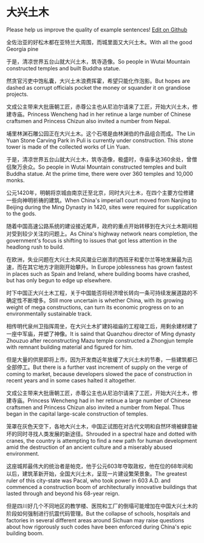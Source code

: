 # 大兴土木

Please help us improve the quality of example sentences! [Edit on Github](https://github.com/jiyushe/jiyu-example-sentence-source/blob/main/chinese/daxingtumu.md)

<p><span class="chinese">全佐治亚的好松木都在亚特兰大周围，而城里面又大兴土木。</span><span class="english">With all the good Georgia pine</span></p>

<p><span class="chinese">于是，清凉世界五台山就大兴土木，筑寺造像。</span><span class="english">So people in Wutai Mountain constructed temples and built Buddha statue.</span></p>

<p><span class="chinese">然贪官污吏中饱私囊，大兴土木浪费挥霍，希望只能化作泡影。</span><span class="english">But hopes are dashed as corrupt officials pocket the money or squander it on grandiose projects.</span></p>

<p><span class="chinese">文成公主带来大批唐朝工匠，赤尊公主也从尼泊尔请来了工匠，开始大兴土木，修建寺庙。</span><span class="english">Princess Wencheng had in her retinue a large number of Chinese craftsmen and Princess Chizun also invited a number from Nepal.</span></p>

<p><span class="chinese">埔里林渊石雕公园正在大兴土木。这个石塔是由林渊伯的作品组合而成。</span><span class="english">The Lin Yuan Stone Carving Park in Puli is currently under construction. This stone tower is made of the collected works of Lin Yuan.</span></p>

<p><span class="chinese">于是，清凉世界五台山就大兴土木，筑寺造像，极盛时，寺庙多达360余处，曾僧侣聚万余众。</span><span class="english">So people in Wutai Mountain constructed temples and built Buddha statue. At the prime time, there were over 360 temples and 10,000 monks.</span></p>

<p><span class="chinese">公元1420年，明朝将京城由南京迁至北京，同时大兴土木，在四个主要方位修建一些向神明祈祷的建筑。</span><span class="english">When China's imperial1 court moved from Nanjing to Beijing during the Ming Dynasty in 1420, sites were required for supplication to the gods.</span></p>

<p><span class="chinese">随着中国高速公路系统的建设接近尾声，政府的重点开始转移到在大兴土木期间相对受到较少关注的问题上。</span><span class="english">As China's highway network nears completion, the government's focus is shifting to issues that got less attention in the headlong rush to build.</span></p>

<p><span class="chinese">在欧洲，失业问题在大兴土木风风潮业已崩溃的西班牙和爱尔兰等地发展最为迅速，而在其它地方才刚刚开始攀升。</span><span class="english">In Europe joblessness has grown fastest in places such as Spain and Ireland, where building booms have crashed, but has only begun to edge up elsewhere.</span></p>

<p><span class="chinese">时下中国正大兴土木工程，关于中国能否将经济增长转向一条可持续发展道路的不确定性不断增多。</span><span class="english">Still more uncertain is whether China, with its growing weight of mega constructions, can turn its economic progress on to an environmentally sustainable track.</span></p>

<p><span class="chinese">相传明代泉州卫指挥周坐，在大兴土木扩建妈祖庙的工程竣工后，用剩余建材建了一座中军庙，并塑了神像。</span><span class="english">It is saind that Quanzhou director of Ming dynasty Zhouzuo after reconstructing Mazu temple constructed a Zhongjun temple with remnant building material and figured for him.</span></p>

<p><span class="chinese">但是大量的供房即将上市，因为开发商近年放缓了大兴土木的节奏，一些建筑都已全部停工。</span><span class="english">But there is a further vast increment of supply on the verge of coming to market, because developers slowed the pace of construction in recent years and in some cases halted it altogether.</span></p>

<p><span class="chinese">文成公主带来大批唐朝工匠，赤尊公主也从尼泊尔请来了工匠，开始大兴土木，修建寺庙。</span><span class="english">Princess Wencheng had in her retinue a large number of Chinese craftsmen and Princess Chizun also invited a number from Nepal. Thus began in the capital large-scale construction of temples.</span></p>

<p><span class="chinese">笼罩在灰色天空下，各地大兴土木，中国正试图在对古代文明和自然环境被肆意破坏的同时寻找人类发展的新途径。</span><span class="english">Shrouded in a spectral haze and dotted with cranes, the country is attempting to find a new path for human development amid the destruction of an ancient culture and a miserably abused environment.</span></p>

<p><span class="chinese">这座城邦最伟大的统治者是帕克，他于公元603年夺取政权，他在位的68年间和以后，建筑革新开始，全国大兴土木，呈现一片建设繁荣景象。</span><span class="english">The greatest ruler of this city-state was Pacal, who took power in 603 A.D. and commenced a construction boom of architecturally innovative buildings that lasted through and beyond his 68-year reign.</span></p>

<p><span class="chinese">但是四川好几个不同地区的教学楼、医院和工厂的倒塌可能增加在中国大兴土木的阶段如何强制进行抗震代码管理。</span><span class="english">But the collapse of schools, hospitals and factories in several different areas around Sichuan may raise questions about how rigorously such codes have been enforced during China's epic building boom.</span></p>

